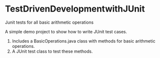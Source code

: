 # TestDrivenDevelopmentwithJUnit
Junit tests for all basic arithmetic operations

A simple demo project to show how to write JUnit test cases.

1. Includes a BasicOperations.java class with methods for basic arithmetic operations.
2. A JUnit test class to test these methods.

